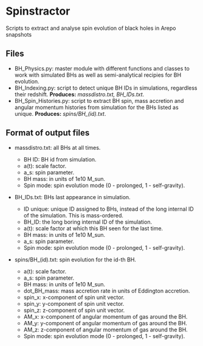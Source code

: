 # Spinstractor
Scripts to extract and analyse spin evolution of black holes in Arepo snapshots

Files
-----

   - BH_Physics.py: master module with different functions and classes to work with simulated BHs as well as semi-analytical recipies for BH evolution.
   - BH_Indexing.py: script to detect unique BH IDs in simulations, regardless their redshift. **Produces:** *massdistro.txt, BH_IDs.txt*.
   - BH_Spin_Histories.py: script to extract BH spin, mass accretion and angular momentum histories from simulation for the BHs listed as unique. **Produces:** *spins/BH_(id).txt*.
   
Format of output files
----------------------

   - massdistro.txt: all BHs at all times.
       - BH ID: BH id from simulation.
       - a(t): scale factor.
       - a_s: spin parameter.
       - BH mass: in units of 1e10 M_sun.
       - Spin mode: spin evolution mode (0 - prolonged, 1 - self-gravity).
    
   - BH_IDs.txt: BHs last appearance in simulation.
       - ID unique: unique ID assigned to BHs, instead of the long internal ID of the simulation. This is mass-ordered.
       - BH_ID: the long boring internal ID of the simulation.
       - a(t): scale factor at which this BH seen for the last time.
       - BH mass: in units of 1e10 M_sun.
       - a_s: spin parameter.
       - Spin mode: spin evolution mode (0 - prolonged, 1 - self-gravity).
       
   - spins/BH_(id).txt: spin evolution for the id-th BH.
       - a(t): scale factor.
       - a_s: spin parameter.
       - BH mass: in units of 1e10 M_sun.
       - dot_BH_mass: mass accretion rate in units of Eddington accretion.
       - spin_x: x-component of spin unit vector.
       - spin_y: y-component of spin unit vector.
       - spin_z: z-component of spin unit vector.
       - AM_x: x-component of angular momentum of gas around the BH.
       - AM_y: y-component of angular momentum of gas around the BH.
       - AM_z: z-component of angular momentum of gas around the BH.
       - Spin mode: spin evolution mode (0 - prolonged, 1 - self-gravity).
